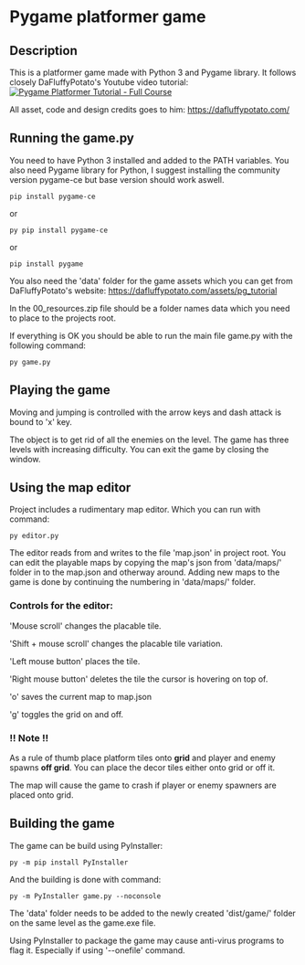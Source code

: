 # Pygame platformer game

## Description

This is a platformer game made with Python 3 and Pygame library. It follows closely DaFluffyPotato's Youtube video tutorial: 
[![Pygame Platformer Tutorial - Full Course]([https://img.youtube.com/vi/2gABYM5M0ww/0.jpg)](https://www.youtube.com/watch?v=2gABYM5M0ww)

All asset, code and design credits goes to him: https://dafluffypotato.com/

## Running the game.py

You need to have Python 3 installed and added to the PATH variables.
You also need Pygame library for Python, I suggest installing the community version pygame-ce but base version should work aswell.

```
pip install pygame-ce
```
or
```
py pip install pygame-ce
```
or
```
pip install pygame
```
You also need the 'data' folder for the game assets which you can get from DaFluffyPotato's website: https://dafluffypotato.com/assets/pg_tutorial

In the 00_resources.zip file should be a folder names data which you need to place to the projects root.

If everything is OK you should be able to run the main file game.py with the following command:

```
py game.py
```

## Playing the game

Moving and jumping is controlled with the arrow keys and dash attack is bound to 'x' key.

The object is to get rid of all the enemies on the level. 
The game has three levels with increasing difficulty. 
You can exit the game by closing the window.

## Using the map editor

Project includes a rudimentary map editor. Which you can run with command:

```
py editor.py
```

The editor reads from and writes to the file 'map.json' in project root. 
You can edit the playable maps by copying the map's json from 'data/maps/' folder in to the map.json and otherway around. 
Adding new maps to the game is done by continuing the numbering in 'data/maps/' folder.

### Controls for the editor:

'Mouse scroll' changes the placable tile.

'Shift + mouse scroll' changes the placable tile variation.

'Left mouse button' places the tile.

'Right mouse button' deletes the tile the cursor is hovering on top of.

'o' saves the current map to map.json

'g' toggles the grid on and off.

### ‼️ Note ‼️

As a rule of thumb place platform tiles onto **grid** and player and enemy spawns **off grid**.
You can place the decor tiles either onto grid or off it.

The map will cause the game to crash if player or enemy spawners are placed onto grid.

## Building the game

The game can be build using PyInstaller:

```
py -m pip install PyInstaller
```

And the building is done with command:

```
py -m PyInstaller game.py --noconsole
```

The 'data' folder needs to be added to the newly created 'dist/game/' folder on the same level as the game.exe file.

Using PyInstaller to package the game may cause anti-virus programs to flag it. Especially if using '--onefile' command. 
